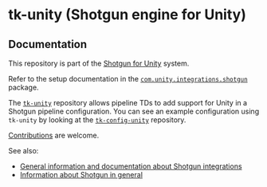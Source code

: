 # tk-unity (Shotgun engine for Unity)

## Documentation
This repository is part of the [Shotgun for Unity](https://forum.unity.com/threads/introducing-autodesk-shotgun-for-unity-editor.815286/) system.

Refer to the setup documentation in the [`com.unity.integrations.shotgun`](https://docs.unity3d.com/Packages/com.unity.integrations.shotgun@0.9/manual/index.html) package.

The [`tk-unity`](https://github.com/Unity-Technologies/tk-unity) repository allows pipeline TDs to add support for Unity in a Shotgun pipeline configuration. You can see an example configuration using `tk-unity` by looking at the [`tk-config-unity`](https://github.com/Unity-Technologies/tk-config-unity) repository.

[Contributions](CONTRIBUTING.md) are welcome.

See also:
- [General information and documentation about Shotgun integrations](https://support.shotgunsoftware.com/entries/95441257)
- [Information about Shotgun in general](http://www.shotgunsoftware.com/toolkit)
